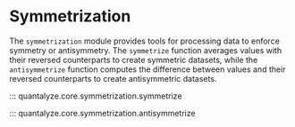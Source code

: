 # Symmetrization

The `symmetrization` module provides tools for processing data to enforce symmetry or antisymmetry. The `symmetrize` function averages values with their reversed counterparts to create symmetric datasets, while the `antisymmetrize` function computes the difference between values and their reversed counterparts to create antisymmetric datasets.

::: quantalyze.core.symmetrization.symmetrize

::: quantalyze.core.symmetrization.antisymmetrize
